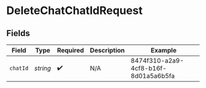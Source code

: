 # DeleteChatChatIdRequest


## Fields

| Field                                | Type                                 | Required                             | Description                          | Example                              |
| ------------------------------------ | ------------------------------------ | ------------------------------------ | ------------------------------------ | ------------------------------------ |
| `chatId`                             | *string*                             | :heavy_check_mark:                   | N/A                                  | 8474f310-a2a9-4cf8-b16f-8d01a5a6b5fa |